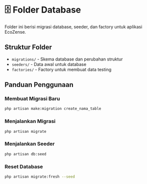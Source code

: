 # 🗄️ Folder Database

Folder ini berisi migrasi database, seeder, dan factory untuk aplikasi EcoZense.

## Struktur Folder

- `migrations/` - Skema database dan perubahan struktur
- `seeders/` - Data awal untuk database
- `factories/` - Factory untuk membuat data testing

## Panduan Penggunaan

### Membuat Migrasi Baru
```bash
php artisan make:migration create_nama_table
```

### Menjalankan Migrasi
```bash
php artisan migrate
```

### Menjalankan Seeder
```bash
php artisan db:seed
```

### Reset Database
```bash
php artisan migrate:fresh --seed
``` 